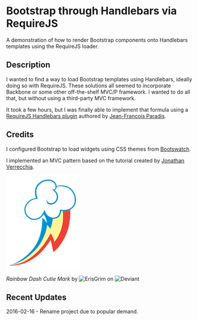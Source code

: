 # Bootstrap through Handlebars via RequireJS

A demonstration of how to render Bootstrap components onto Handlebars templates using the RequireJS loader.

## Description

I wanted to find a way to load Bootstrap templates using Handlebars, ideally doing so with RequireJS. These solutions all seemed to incorporate Backbone or some other off-the-shelf MVC/P framework. I wanted to do all that, but without using a third-party MVC framework.

It took a few hours, but I was finally able to implement that formula using a [RequireJS Handlebars plugin](https://github.com/jfparadis/requirejs-handlebars) authored by [Jean-Francois Paradis](http://www.jeanfrancoisparadis.com/).

## Credits

I configured Bootstrap to load widgets using CSS themes from [Bootswatch](http://www.bootswatch.com).

I implemented an MVC pattern based on the tutorial created by [Jonathan Verrecchia](http://verekia.com/requirejs/build-simple-client-side-mvc-app-require-js/).

![Ash](src/img/rainbow-dash/profile.png)

_Rainbow Dash Cutie Mark_ by ![ErisGrim](http://erisgrim.deviantart.com/) on ![Deviant](http://www.deviantart.com/morelikethis/312568678)

## Recent Updates

2016-02-16 - Rename project due to popular demand.



